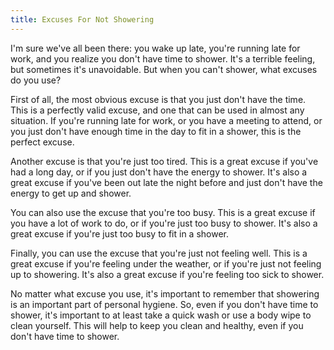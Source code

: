 ```yaml
---
title: Excuses For Not Showering
---
```


I'm sure we've all been there: you wake up late, you're running late for work, and you realize you don't have time to shower. It's a terrible feeling, but sometimes it's unavoidable. But when you can't shower, what excuses do you use?

First of all, the most obvious excuse is that you just don't have the time. This is a perfectly valid excuse, and one that can be used in almost any situation. If you're running late for work, or you have a meeting to attend, or you just don't have enough time in the day to fit in a shower, this is the perfect excuse.

Another excuse is that you're just too tired. This is a great excuse if you've had a long day, or if you just don't have the energy to shower. It's also a great excuse if you've been out late the night before and just don't have the energy to get up and shower.

You can also use the excuse that you're too busy. This is a great excuse if you have a lot of work to do, or if you're just too busy to shower. It's also a great excuse if you're just too busy to fit in a shower.

Finally, you can use the excuse that you're just not feeling well. This is a great excuse if you're feeling under the weather, or if you're just not feeling up to showering. It's also a great excuse if you're feeling too sick to shower.

No matter what excuse you use, it's important to remember that showering is an important part of personal hygiene. So, even if you don't have time to shower, it's important to at least take a quick wash or use a body wipe to clean yourself. This will help to keep you clean and healthy, even if you don't have time to shower.